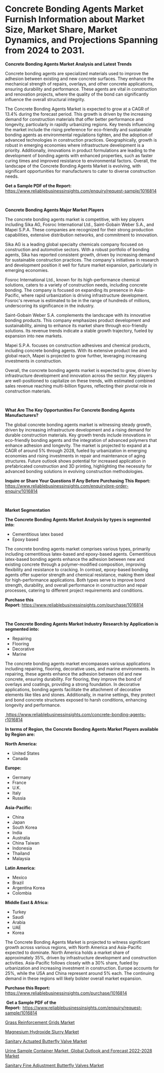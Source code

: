 <p><h1>Concrete Bonding Agents Market Furnish Information about Market Size, Market Share, Market Dynamics, and Projections Spanning from 2024 to 2031.</h1></p><p><strong>Concrete Bonding Agents Market Analysis and Latest Trends</strong></p>
<p><p>Concrete bonding agents are specialized materials used to improve the adhesion between existing and new concrete surfaces. They enhance the mechanical strength of repairs, overlays, and other concrete applications, ensuring durability and performance. These agents are vital in construction and renovation projects, where the quality of the bond can significantly influence the overall structural integrity.</p><p>The Concrete Bonding Agents Market is expected to grow at a CAGR of 13.4% during the forecast period. This growth is driven by the increasing demand for construction materials that offer better performance and longevity, particularly in rapidly urbanizing regions. Key trends influencing the market include the rising preference for eco-friendly and sustainable bonding agents as environmental regulations tighten, and the adoption of advanced technologies in construction practices. Geographically, growth is robust in emerging economies where infrastructure development is a priority. Additionally, innovations in product formulations are leading to the development of bonding agents with enhanced properties, such as faster curing times and improved resistance to environmental factors. Overall, the landscape of the Concrete Bonding Agents Market is evolving, with significant opportunities for manufacturers to cater to diverse construction needs.</p></p>
<p><strong>Get a Sample PDF of the Report:&nbsp;</strong> <a href="https://www.reliablebusinessinsights.com/enquiry/request-sample/1016814?utm_campaign=1109&utm_medium=2&utm_source=Github&utm_content=ia&utm_term=29102024&utm_id=concrete-bonding-agents">https://www.reliablebusinessinsights.com/enquiry/request-sample/1016814</a></p>
<p>&nbsp;</p>
<p><strong>Concrete Bonding Agents Major Market Players</strong></p>
<p><p>The concrete bonding agents market is competitive, with key players including Sika AG, Fosroc International Ltd., Saint-Gobain Weber S.A., and Mapei S.P.A. These companies are recognized for their strong production capabilities, extensive distribution networks, and commitment to innovation.</p><p>Sika AG is a leading global specialty chemicals company focused on construction and automotive sectors. With a robust portfolio of bonding agents, Sika has reported consistent growth, driven by increasing demand for sustainable construction practices. The company's initiatives in research and development position it well for future market expansion, particularly in emerging economies.</p><p>Fosroc International Ltd., known for its high-performance chemical solutions, caters to a variety of construction needs, including concrete bonding. The company is focused on expanding its presence in Asia-Pacific, where rapid urbanization is driving infrastructure development. Fosroc's revenue is estimated to be in the range of hundreds of millions, underscoring its significance in the industry.</p><p>Saint-Gobain Weber S.A. complements the landscape with its innovative bonding products. This company emphasizes product development and sustainability, aiming to enhance its market share through eco-friendly solutions. Its revenue trends indicate a stable growth trajectory, fueled by expansion into new markets.</p><p>Mapei S.P.A. focuses on construction adhesives and chemical products, including concrete bonding agents. With its extensive product line and global reach, Mapei is projected to grow further, leveraging increasing investments in construction.</p><p>Overall, the concrete bonding agents market is expected to grow, driven by infrastructure development and innovation across the sector. Key players are well-positioned to capitalize on these trends, with estimated combined sales revenue reaching multi-billion figures, reflecting their pivotal role in construction materials.</p></p>
<p>&nbsp;</p>
<p><strong>What Are The Key Opportunities For Concrete Bonding Agents Manufacturers?</strong></p>
<p><p>The global concrete bonding agents market is witnessing steady growth, driven by increasing infrastructure development and a rising demand for durable construction materials. Key growth trends include innovations in eco-friendly bonding agents and the integration of advanced polymers that enhance adhesion and longevity. The market is projected to expand at a CAGR of around 5% through 2028, fueled by urbanization in emerging economies and rising investments in repair and maintenance of aging structures. Future outlook shows potential for increased application in prefabricated construction and 3D printing, highlighting the necessity for advanced bonding solutions in evolving construction methodologies.</p></p>
<p><strong>Inquire or Share Your Questions If Any Before Purchasing This Report:</strong> <a href="https://www.reliablebusinessinsights.com/enquiry/pre-order-enquiry/1016814?utm_campaign=1109&utm_medium=2&utm_source=Github&utm_content=ia&utm_term=29102024&utm_id=concrete-bonding-agents">https://www.reliablebusinessinsights.com/enquiry/pre-order-enquiry/1016814</a></p>
<p>&nbsp;</p>
<p><strong>Market Segmentation</strong></p>
<p><strong>The Concrete Bonding Agents Market Analysis by types is segmented into:</strong></p>
<p><ul><li>Cementitious latex based</li><li>Epoxy based</li></ul></p>
<p><p>The concrete bonding agents market comprises various types, primarily including cementitious latex-based and epoxy-based agents. Cementitious latex-based bonding agents enhance the adhesion between new and existing concrete through a polymer-modified composition, improving flexibility and resistance to cracking. In contrast, epoxy-based bonding agents offer superior strength and chemical resistance, making them ideal for high-performance applications. Both types serve to improve bond strength, durability, and overall performance in construction and repair processes, catering to different project requirements and conditions.</p></p>
<p><strong>Purchase this Report:&nbsp;</strong><a href="https://www.reliablebusinessinsights.com/purchase/1016814?utm_campaign=1109&utm_medium=2&utm_source=Github&utm_content=ia&utm_term=29102024&utm_id=concrete-bonding-agents">https://www.reliablebusinessinsights.com/purchase/1016814</a></p>
<p>&nbsp;</p>
<p><strong>The Concrete Bonding Agents Market Industry Research by Application is segmented into:</strong></p>
<p><ul><li>Repairing</li><li>Flooring</li><li>Decorative</li><li>Marine</li></ul></p>
<p><p>The concrete bonding agents market encompasses various applications including repairing, flooring, decorative uses, and marine environments. In repairing, these agents enhance the adhesion between old and new concrete, ensuring durability. For flooring, they improve the bond of overlays and coatings, providing a strong foundation. In decorative applications, bonding agents facilitate the attachment of decorative elements like tiles and stones. Additionally, in marine settings, they protect and bond concrete structures exposed to harsh conditions, enhancing longevity and performance.</p></p>
<p><a href="https://www.reliablebusinessinsights.com/concrete-bonding-agents-r1016814?utm_campaign=1109&utm_medium=2&utm_source=Github&utm_content=ia&utm_term=29102024&utm_id=concrete-bonding-agents">&nbsp;https://www.reliablebusinessinsights.com/concrete-bonding-agents-r1016814</a></p>
<p><strong>In terms of Region, the Concrete Bonding Agents Market Players available by Region are:</strong></p>
<p>
    <p> <strong> North America: </strong>
        <ul>
            <li>United States</li>
            <li>Canada</li>
        </ul>
        </p> 
    <p> <strong> Europe: </strong>
        <ul>
            <li>Germany</li>
            <li>France</li>
            <li>U.K.</li>
            <li>Italy</li>
            <li>Russia</li>
        </ul>
        </p> 
    <p> <strong> Asia-Pacific: </strong>
        <ul>
            <li>China</li>
            <li>Japan</li>
            <li>South Korea</li>
            <li>India</li>
            <li>Australia</li>
            <li>China Taiwan</li>
            <li>Indonesia</li>
            <li>Thailand</li>
            <li>Malaysia</li>
        </ul>
        </p> 
    <p> <strong> Latin America: </strong>
        <ul>
            <li>Mexico</li>
            <li>Brazil</li>
            <li>Argentina Korea</li>
            <li>Colombia</li>
        </ul>
        </p> 
    <p> <strong> Middle East & Africa: </strong>
        <ul>
            <li>Turkey</li>
            <li>Saudi</li>
            <li>Arabia</li>
            <li>UAE</li>
            <li>Korea</li>
        </ul>
    </p>
    </p>
<p><p>The Concrete Bonding Agents Market is projected to witness significant growth across various regions, with North America and Asia-Pacific expected to dominate. North America holds a market share of approximately 35%, driven by infrastructure development and construction activities. Asia-Pacific follows closely with a 30% share, fueled by urbanization and increasing investment in construction. Europe accounts for 25%, while the USA and China represent around 5% each. The continuing demand in these regions will likely bolster overall market expansion.</p></p>
<p><strong>Purchase this Report: </strong><a href="https://www.reliablebusinessinsights.com/purchase/1016814?utm_campaign=1109&utm_medium=2&utm_source=Github&utm_content=ia&utm_term=29102024&utm_id=concrete-bonding-agents">https://www.reliablebusinessinsights.com/purchase/1016814</a></p>
<p>&nbsp;<strong>Get a Sample PDF of the Report:&nbsp;&nbsp;</strong><a href="https://www.reliablebusinessinsights.com/enquiry/request-sample/1016814?utm_campaign=1109&utm_medium=2&utm_source=Github&utm_content=ia&utm_term=29102024&utm_id=concrete-bonding-agents">https://www.reliablebusinessinsights.com/enquiry/request-sample/1016814</a></p>
<p><strong></strong></p>
<p><p><a href="https://www.linkedin.com/pulse/emerging-opportunities-challenges-global-grass-reinforcement-vsxbe?utm_campaign=1109&utm_medium=2&utm_source=Github&utm_content=ia&utm_term=29102024&utm_id=concrete-bonding-agents">Grass Reinforcement Grids Market</a></p><p><a href="https://www.linkedin.com/pulse/magnesium-hydroxide-slurry-market-research-report-exploring-bufaf?utm_campaign=1109&utm_medium=2&utm_source=Github&utm_content=ia&utm_term=29102024&utm_id=concrete-bonding-agents">Magnesium Hydroxide Slurry Market</a></p><p><a href="https://issuu.com/reportprime-2/docs/sanitary-actuated-butterfly-valve-m_558c1c0e4cb397?utm_campaign=1109&utm_medium=2&utm_source=Github&utm_content=ia&utm_term=29102024&utm_id=concrete-bonding-agents">Sanitary Actuated Butterfly Valve Market</a></p><p><a href="https://github.com/stumpefzclearez/Market-Research-Report-List-1/blob/main/urine-sample-container-market-global-outlook-and-forecast-2022-2028-market.md?utm_campaign=1109&utm_medium=2&utm_source=Github&utm_content=ia&utm_term=29102024&utm_id=concrete-bonding-agents">Urine Sample Container Market, Global Outlook and Forecast 2022-2028 Market</a></p><p><a href="https://issuu.com/reportprime-2/docs/sanitary-fine-adjustment-butterfly-_1ed15cdae307f2?utm_campaign=1109&utm_medium=2&utm_source=Github&utm_content=ia&utm_term=29102024&utm_id=concrete-bonding-agents">Sanitary Fine Adjustment Butterfly Valves Market</a></p></p>
